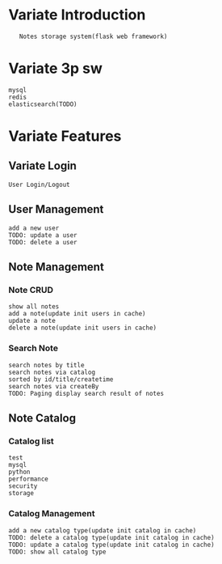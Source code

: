 # Variate Introduction
```
   Notes storage system(flask web framework)
```
# Variate 3p sw
```$xslt
mysql 
redis 
elasticsearch(TODO)
```

# Variate Features
## Variate Login
```$xslt
User Login/Logout
``` 
## User Management
```$xslt
add a new user
TODO: update a user
TODO: delete a user
```
## Note Management
### Note CRUD
```$xslt
show all notes
add a note(update init users in cache)
update a note
delete a note(update init users in cache)
``` 
### Search Note
```$xslt
search notes by title
search notes via catalog
sorted by id/title/createtime
search notes via createBy
TODO: Paging display search result of notes  
```
## Note Catalog
### Catalog list
```$xslt
test
mysql
python
performance
security
storage
```
### Catalog Management
```
add a new catalog type(update init catalog in cache)
TODO: delete a catalog type(update init catalog in cache)
TODO: update a catalog type(update init catalog in cache)
TODO: show all catalog type

```

